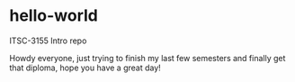 # hello-world
ITSC-3155 Intro repo

Howdy everyone, just trying to finish my last few semesters and finally get that diploma, hope you have a great day!
